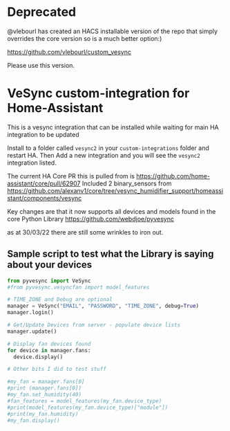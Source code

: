 # Deprecated

@vlebourl has created an HACS installable version of the repo that simply overrides the core version so is a much better option:)

https://github.com/vlebourl/custom_vesync

Please use this version.

# VeSync custom-integration for Home-Assistant

This is a vesync integration that can be installed while waiting for main HA integration to be updated

Install to a folder called `vesync2` in your `custom-integrations` folder and restart HA. Then Add a new integration and you will see the `vesync2` integration listed.

The current HA Core PR this is pulled from is https://github.com/home-assistant/core/pull/62907
Included 2 binary_sensors from https://github.com/alexanv1/core/tree/vesync_humidifier_support/homeassistant/components/vesync

Key changes are that it now supports all devices and models found in the core Python Library https://github.com/webdjoe/pyvesync

as at 30/03/22 there are still some wrinkles to iron out.

## Sample script to test what the Library is saying about your devices

```python
from pyvesync import VeSync
#from pyvesync.vesyncfan import model_features

# TIME_ZONE and Debug are optional
manager = VeSync("EMAIL", "PASSWORD", "TIME_ZONE", debug=True)
manager.login()

# Get/Update Devices from server - populate device lists
manager.update()

# Display fan devices found
for device in manager.fans:
  device.display()

# Other bits I did to test stuff

#my_fan = manager.fans[0]
#print (manager.fans[0])
#my_fan.set_humidity(40)
#fan_features = model_features(my_fan.device_type)
#print(model_features(my_fan.device_type)["module"])
#print(my_fan.humidity)
#my_fan.display()
```
